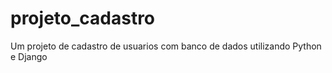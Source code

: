 # projeto_cadastro
 Um projeto de cadastro de usuarios com banco de dados utilizando Python e Django

